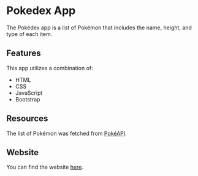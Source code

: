 # Pokedex App

The Pokédex app is a list of Pokémon that includes the name, height, and type of each item. 

## Features

This app utilizes a combination of:

- HTML
- CSS
- JavaScript
- Bootstrap

## Resources

The list of Pokémon was fetched from [PokéAPI](https://pokeapi.co/).

## Website

You can find the website [here](https://raschkatie.github.io/simple-js-app/).